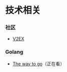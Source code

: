 # 技术相关  

### 社区
* [V2EX](https://www.v2ex.com/ "v2ex")

### Golang
* [The way to go](https://github.com/Unknwon/the-way-to-go_ZH_CN/blob/master/eBook/directory.md "the way to go")（正在看）